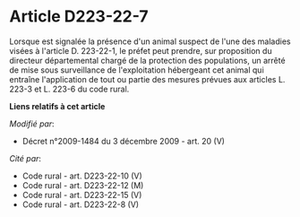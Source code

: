 # Article D223-22-7

Lorsque est signalée la présence d'un animal suspect de l'une des maladies visées à l'article D. 223-22-1, le préfet peut
prendre, sur proposition du directeur départemental chargé de la protection des populations, un arrêté de mise sous
surveillance de l'exploitation hébergeant cet animal qui entraîne l'application de tout ou partie des mesures prévues aux
articles L. 223-3 et L. 223-6 du code rural.

**Liens relatifs à cet article**

_Modifié par_:

  - Décret n°2009-1484 du 3 décembre 2009 - art. 20 (V)

_Cité par_:

  - Code rural - art. D223-22-10 (V)
  - Code rural - art. D223-22-12 (M)
  - Code rural - art. D223-22-15 (V)
  - Code rural - art. D223-22-8 (V)
